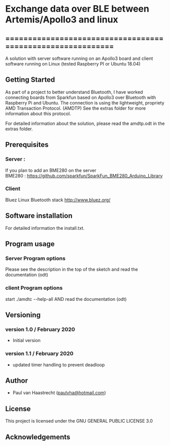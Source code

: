# Exchange data over BLE between Artemis/Apollo3 and linux

## ===========================================================

A solution with server software running on an Apollo3 board and client
software running on Linux (tested Raspberry PI or Ubuntu 18.04)

## Getting Started
As part of a project to better understand Bluetooth, I have worked
connecting boards from Sparkfun based on Apollo3 over Bluetooth
with Raspberry Pi and Ubuntu.
The connection is using the lightweight, propriety AMD Transaction Protocol. (AMDTP)
See the extras folder for more information about this protocol.

For detailed information about the solution, please read the amdtp.odt in the extras folder.

## Prerequisites
### Server :
If you plan to add an BME280 on the server
<br> BME280   : https://github.com/sparkfun/SparkFun_BME280_Arduino_Library

### Client
Bluez Linux Bluetooth stack http://www.bluez.org/

## Software installation
For detailed information the install.txt.

## Program usage
### Server Program options
Please see the description in the top of the sketch and read the documentation (odt)

### client Program options
start ./amdtc --help-all AND read the documentation (odt)

## Versioning

### version 1.0 / February 2020
 * Initial version

### version 1.1 / February 2020
 * updated timer handling to prevent deadloop

## Author
 * Paul van Haastrecht (paulvha@hotmail.com)

## License
This project is licensed under the GNU GENERAL PUBLIC LICENSE 3.0

## Acknowledgements
